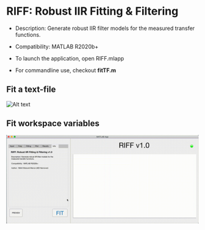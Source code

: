 # RIFF: Robust IIR Fitting & Filtering

- Description: Generate robust IIR filter models for the measured transfer functions.

- Compatibility: MATLAB R2020b+

- To launch the application, open RIFF.mlapp

- For commandline use, checkout **fitTF.m**

## Fit a text-file
![Alt text](RIFF-tutorial-1.gif)

## Fit workspace variables 
![Alt text](RIFF-tutorial-2.gif)

